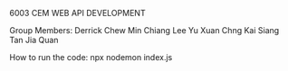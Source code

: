 6003 CEM WEB API DEVELOPMENT

Group Members: Derrick Chew Min Chiang
               Lee Yu Xuan
               Chng Kai Siang
               Tan Jia Quan


How to run the code: npx nodemon index.js